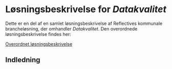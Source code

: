 # Løsningsbeskrivelse for _Datakvalitet_

Dette er en del af en samlet løsningsbeskrivelse af Reflectives kommunale
brancheløsning, der omhandler _Datakvalitet_. Den overordnede løsningsbeskrivelse
findes her:

[Overordnet løsningsbeskrivelse](solutions/loesningsbeskrivelse.md)

## Indledning

